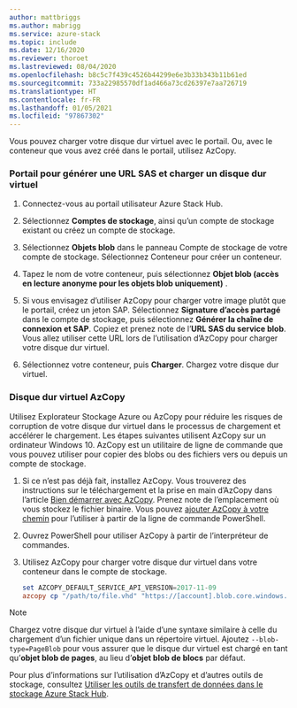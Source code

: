 ```yaml
---
author: mattbriggs
ms.author: mabrigg
ms.service: azure-stack
ms.topic: include
ms.date: 12/16/2020
ms.reviewer: thoroet
ms.lastreviewed: 08/04/2020
ms.openlocfilehash: b8c5c7f439c4526b44299e6e3b33b343b11b61ed
ms.sourcegitcommit: 733a22985570df1ad466a73cd26397e7aa726719
ms.translationtype: HT
ms.contentlocale: fr-FR
ms.lasthandoff: 01/05/2021
ms.locfileid: "97867302"
---
```

Vous pouvez charger votre disque dur virtuel avec le portail. Ou, avec le conteneur que vous avez créé dans le portail, utilisez AzCopy.

### <a name="portal-to-generate-sas-url-and-upload-vhd"></a>Portail pour générer une URL SAS et charger un disque dur virtuel

1. Connectez-vous au portail utilisateur Azure Stack Hub.

2. Sélectionnez **Comptes de stockage**, ainsi qu’un compte de stockage existant ou créez un compte de stockage.

3. Sélectionnez **Objets blob** dans le panneau Compte de stockage de votre compte de stockage. Sélectionnez Conteneur pour créer un conteneur.

4. Tapez le nom de votre conteneur, puis sélectionnez **Objet blob (accès en lecture anonyme pour les objets blob uniquement)** .

5. Si vous envisagez d’utiliser AzCopy pour charger votre image plutôt que le portail, créez un jeton SAP. Sélectionnez **Signature d’accès partagé** dans le compte de stockage, puis sélectionnez **Générer la chaîne de connexion et SAP**. Copiez et prenez note de l’**URL SAS du service blob**. Vous allez utiliser cette URL lors de l’utilisation d’AzCopy pour charger votre disque dur virtuel.

6. Sélectionnez votre conteneur, puis **Charger**. Chargez votre disque dur virtuel.

### <a name="azcopy-vhd"></a>Disque dur virtuel AzCopy

Utilisez Explorateur Stockage Azure ou AzCopy pour réduire les risques de corruption de votre disque dur virtuel dans le processus de chargement et accélérer le chargement. Les étapes suivantes utilisent AzCopy sur un ordinateur Windows 10. AzCopy est un utilitaire de ligne de commande que vous pouvez utiliser pour copier des blobs ou des fichiers vers ou depuis un compte de stockage.

1. Si ce n’est pas déjà fait, installez AzCopy. Vous trouverez des instructions sur le téléchargement et la prise en main d’AzCopy dans l’article [Bien démarrer avec AzCopy](/azure/storage/common/storage-use-azcopy-v10). Prenez note de l’emplacement où vous stockez le fichier binaire. Vous pouvez [ajouter AzCopy à votre chemin](https://www.architectryan.com/2018/03/17/add-to-the-path-on-windows-10/) pour l’utiliser à partir de la ligne de commande PowerShell.

2. Ouvrez PowerShell pour utiliser AzCopy à partir de l’interpréteur de commandes.

3. Utilisez AzCopy pour charger votre disque dur virtuel dans votre conteneur dans le compte de stockage.

    ```powershell  
    set AZCOPY_DEFAULT_SERVICE_API_VERSION=2017-11-09
    azcopy cp "/path/to/file.vhd" "https://[account].blob.core.windows.net/[container]/[path/to/blob]?[SAS] --blob-type=PageBlob
    ```

> [!NOTE]  
> Chargez votre disque dur virtuel à l’aide d’une syntaxe similaire à celle du chargement d’un fichier unique dans un répertoire virtuel. Ajoutez `--blob-type=PageBlob` pour vous assurer que le disque dur virtuel est chargé en tant qu’**objet blob de pages**, au lieu d’**objet blob de blocs** par défaut.

Pour plus d’informations sur l’utilisation d’AzCopy et d’autres outils de stockage, consultez [Utiliser les outils de transfert de données dans le stockage Azure Stack Hub](../user/azure-stack-storage-transfer.md).